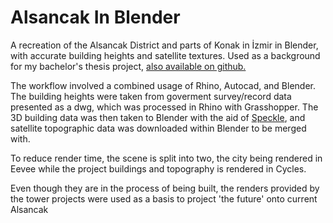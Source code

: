# Alsancak In Blender
A recreation of the Alsancak District and parts of Konak in İzmir in Blender, with accurate building heights and satellite textures.
Used as a background for my bachelor's thesis project, [also available on github.](https://github.com/TalhaErenY/ARCH402-Final-Project)

The workflow involved a combined usage of Rhino, Autocad, and Blender. The building heights were taken from goverment survey/record data presented as a dwg, which was processed in Rhino with Grasshopper. The 3D building data was then taken to Blender with the aid of [Speckle](https://github.com/specklesystems), and satellite topographic data was downloaded within Blender to be merged with.



To reduce render time, the scene is split into two, the city being rendered in Eevee while the project buildings and topography is rendered in Cycles.


Even though they are in the process of being built, the renders provided by the tower projects were used as a basis to project 'the future' onto current Alsancak
